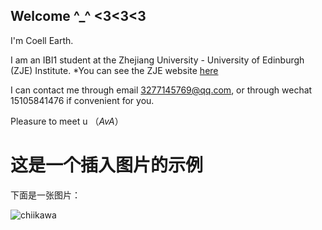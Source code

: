 ## Welcome ^_^ <3<3<3

I'm Coell Earth.

I am an IBI1 student at the Zhejiang University - University of Edinburgh (ZJE) Institute.
*You can see the ZJE website [here](https://zje.zju.edu.cn/zje/main.htm) 

I can contact me through email 3277145769@qq.com, or through wechat 15105841476 if convenient for you.

Pleasure to meet u （*AvA*）

<!DOCTYPE html>
<html>
<head>
    <title>插入图片示例</title>
</head>
<body>
    <h1>这是一个插入图片的示例</h1>
    <p>下面是一张图片：</p>
    <img C:\Users\32771\Pictures\Camera Roll\figure.png alt=chiikawa>
</body>
</html>
